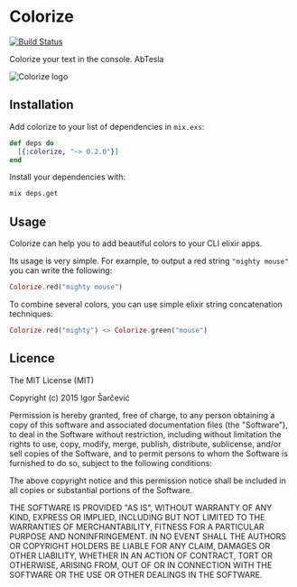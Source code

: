 # Colorize

[![Build Status](https://semaphoreci.com/api/v1/projects/248fb1bb-d7ec-42c4-8c49-4c55d6367929/646975/badge.svg)](https://semaphoreci.com/shiroyasha/colorize)

Colorize your text in the console. AbTesla 

![Colorize logo](https://raw.githubusercontent.com/shiroyasha/colorize/master/logo.png)


## Installation

Add colorize to your list of dependencies in `mix.exs`:

``` elixir
def deps do
  [{:colorize, "~> 0.2.0"}]
end
```

Install your dependencies with:

``` sh
mix deps.get
```

## Usage

Colorize can help you to add beautiful colors to your CLI elixir apps.

Its usage is very simple. For example, to output a red string `"mighty mouse"`
you can write the following:

``` elixir
Colorize.red("mighty mouse")
```

To combine several colors, you can use simple elixir string concatenation
techniques:

``` elixir
Colorize.red("mighty") <> Colorize.green("mouse")
```

## Licence

The MIT License (MIT)

Copyright (c) 2015 Igor Šarčević

Permission is hereby granted, free of charge, to any person obtaining a copy
of this software and associated documentation files (the "Software"), to deal
in the Software without restriction, including without limitation the rights
to use, copy, modify, merge, publish, distribute, sublicense, and/or sell
copies of the Software, and to permit persons to whom the Software is
furnished to do so, subject to the following conditions:

The above copyright notice and this permission notice shall be included in all
copies or substantial portions of the Software.

THE SOFTWARE IS PROVIDED "AS IS", WITHOUT WARRANTY OF ANY KIND, EXPRESS OR
IMPLIED, INCLUDING BUT NOT LIMITED TO THE WARRANTIES OF MERCHANTABILITY,
FITNESS FOR A PARTICULAR PURPOSE AND NONINFRINGEMENT. IN NO EVENT SHALL THE
AUTHORS OR COPYRIGHT HOLDERS BE LIABLE FOR ANY CLAIM, DAMAGES OR OTHER
LIABILITY, WHETHER IN AN ACTION OF CONTRACT, TORT OR OTHERWISE, ARISING FROM,
OUT OF OR IN CONNECTION WITH THE SOFTWARE OR THE USE OR OTHER DEALINGS IN THE
SOFTWARE.

